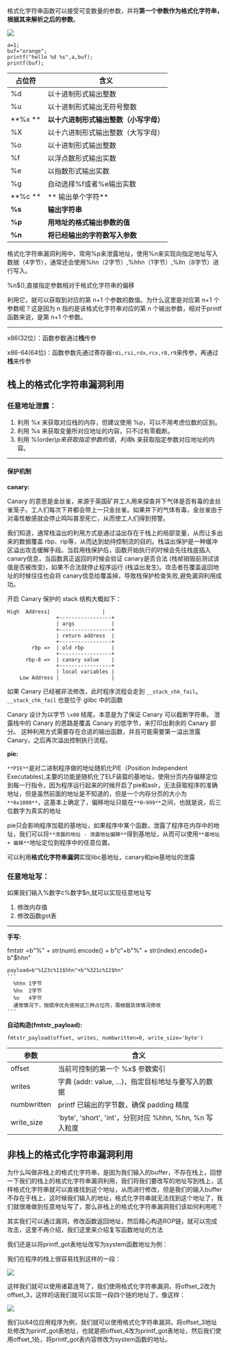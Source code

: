格式化字符串函数可以接受可变数量的参数，并将**第一个参数作为格式化字符串，根据其来解析之后的参数**。

![](https://cdn.nlark.com/yuque/0/2025/png/49997581/1753813146976-6971ef40-c856-4f82-b0ce-680278ed4f19.png)

```plain
a=1;
buf="orange";
printf("hello %d %s",a,buf);
printf(buf);
```



| 占位符  | 含义 |
| --- | --- |
| %d  | 以十进制形式输出整数 |
| %u | 以十进制形式输出无符号整数 |
| **%x ** | **以十六进制形式输出整数（小写字母）** |
| %X | 以十六进制形式输出整数（大写字母） |
| %o |  以十进制形式输出整数 |
| %f | 以浮点数形式输出实数 |
| %e  | 以指数形式输出实数 |
| %g  | 自动选择%f或者%e输出实数 |
| **%c ** | ** 输出单个字符** |
| **%s** | **输出字符串** |
| **%p** | **用地址的格式输出参数的值** |
| **%n** | **将已经输出的字符数写入参数** |


格式化字符串漏洞利用中，常用%p来泄露地址，使用%n来实现向指定地址写入数据（4字节），通常还会使用%hn（2字节）,%hhn（1字节）,%lln（8字节）进行写入。

%n$(),直接指定参数相对于格式化字符串的偏移

利用它，就可以获取到对应的第 n+1 个参数的数值。为什么这里是对应第 n+1 个参数呢？这是因为 n 指的是该格式化字符串对应的第 n 个输出参数，相对于printf函数来说，是第 n+1 个参数。

---

x86(32位）：函数参数通过**栈**传参

x86-64(64位)：函数参数先通过寄存器`rdi,rsi,rdx,rcx,r8,r9`来传参，再通过**栈**来传参

## 栈上的格式化字符串漏洞利用
### 任意地址泄露：
1. 利用 %x 来获取对应栈的内存，但建议使用 %p，可以不用考虑位数的区别。
2. 利用 %s 来获取变量所对应地址的内容，只不过有零截断。
3. 利用 %(order)$p 来获取指定参数的值，利用 %(order)$s 来获取指定参数对应地址的内容。

---

#### 保护机制
**canary:**

Canary 的意思是金丝雀，来源于英国矿井工人用来探查井下气体是否有毒的金丝雀笼子。工人们每次下井都会带上一只金丝雀。如果井下的气体有毒，金丝雀由于对毒性敏感就会停止鸣叫甚至死亡，从而使工人们得到预警。

我们知道，通常栈溢出的利用方式是通过溢出存在于栈上的局部变量，从而让多出来的数据覆盖 rbp、rip等，从而达到劫持控制流的目的。栈溢出保护是一种缓冲区溢出攻击缓解手段。当启用栈保护后，函数开始执行的时候会先往栈底插入 canary信息，当函数真正返回的时候会验证 canary是否合法 (栈帧销毁前测试该值是否被改变)，如果不合法就停止程序运行 (栈溢出发生)。攻击者在覆盖返回地址的时候往往也会将 canary信息给覆盖掉，导致栈保护检查失败,避免漏洞利用成功。

开启 Canary 保护的 stack 结构大概如下：

```plain
High  Address|                 |
                +-----------------+
                | args            |
                +-----------------+
                | return address  |
                +-----------------+
        rbp =>  | old rbp         |
                +-----------------+
      rbp-8 =>  | canary value    |
                +-----------------+
                | local variables |
    Low Address |                 |
```

如果 Canary 已经被非法修改，此时程序流程会走到 `__stack_chk_fail`。`__stack_chk_fail` 也是位于 glibc 中的函数

Canary 设计为以字节 `\x00` 结尾，本意是为了保证 Canary 可以截断字符串。 泄露栈中的 Canary 的思路是覆盖 Canary 的低字节，来打印出剩余的 Canary 部分。 这种利用方式需要存在合适的输出函数，并且可能需要第一溢出泄露 Canary，之后再次溢出控制执行流程。

**pie:**

`**PIE**`是对二进制程序做的地址随机化PIE（Position Independent Executables),主要的功能是随机化了ELF装载的基地址，使用分页内存偏移定位到每一行指令，因为程序运行起来的时候开启了pie和aslr，无法获取程序的准确地址，但是虽然前面的地址是不知道的，但是一个内存分页的大小为`**0x1000**`，这基本上确定了，偏移地址只能在`**0~999**`之间，也就是说，后三位数字为真实的地址

pie只会影响程序加载的基地址，如果程序中某个函数，泄露了程序在内存中的地址，我们可以将`**泄露的地址 - 泄露地址偏移**`得到基地址，从而可以使用`**基地址 + 偏移**`地址定位到程序中的任意位置。

可以利用**格式化字符串漏洞**实现libc基地址，canary和pie基地址的泄露

### 任意地址写：
如果我们输入%数字c%数字$n,就可以实现任意地址写

1. 修改内存值
2. 修改函数got表

---

**手写:**

fmtstr =b"%" + str(num).encode() + b"c"+b"%" + str(index).encode()+ b"$hhn"

```plain
payload=b"%123c%11$hhn"+b"%321c%12$hn"
'''
  %hhn 1字节     
  %hn  2字节
  %n   4字节
  通常情况下，按顺序优先使用这三种占位符，需根据具体情况修改
'''
```

**自动构造(fmtstr_payload):**

```plain
fmtstr_payload(offset, writes, numbwritten=0, write_size='byte')
```

| 参数 | 含义 |
| --- | --- |
| offset | 当前可控制的第一个 %x$ 参数索引 |
| writes |  字典 {addr: value, ...}，指定目标地址与要写入的数据 |
| numbwritten  | printf 已输出的字节数，确保 padding 精度 |
| write_size | 'byte', 'short', 'int'，分别对应 %hhn, %hn, %n 写入粒度  |


## 非栈上的格式化字符串漏洞利用
为什么叫做非栈上的格式化字符串，是因为我们输入的buffer，不存在栈上，回想一下我们的栈上的格式化字符串漏洞利用，我们将我们要改写的地址写到栈上，这样格式化字符串就可以直接找到这个地址，从而进行修改，但是我们的输入buffer不存在于栈上，这时候我们输入的地址，格式化字符串就无法找到这个地址了，我们就很难做到任意地址写了，那么非栈上的格式化字符串漏洞我们该如何利用呢？

其实我们可以通过漏洞，修改函数返回地址，然后精心构造ROP链，就可以完成攻击，这里不再介绍，我们这里来介绍复写函数地址的方法

我们还是以将printf_got表地址改写为system函数地址为例：

我们在程序的栈上很容易找到这样的一段：

![](https://cdn.nlark.com/yuque/0/2025/png/49997581/1753813147117-2915f36f-94ce-4ad6-8d79-c926974ba5f6.png)

这样我们就可以使用诸葛连弩了，我们使用格式化字符串漏洞，将offset_2改为offset_3，这样的话我们就可以实现一段四个链的地址了，像这样：

![](https://cdn.nlark.com/yuque/0/2025/png/49997581/1753813147073-b10b3b15-06e5-43ac-a995-c1c46efc6e81.png)

我们以64位应用程序为例，我们就可以使用格式化字符串漏洞，将offset_3地址处修改为printf_got表地址，也就是把offset_4改为printf_got表地址，然后我们使用offset_1处，将printf_got表内容修改为system函数的地址。

